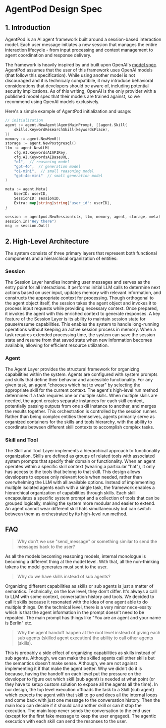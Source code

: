 # AgentPod Design Spec

## 1. Introduction

AgentPod is an AI agent framework built around a session-based interaction model. Each user message initiates a new session that manages the entire interaction lifecycle - from input processing and context management to agent coordination and response delivery.

The framework is heavily inspired by and built upon OpenAI's [model spec](https://model-spec.openai.com/2025-02-12.html). AgentPod assumes that the user of this framework uses OpenAI models (that follow this specification). While using another model is not discouraged and it is technicaly compatibile, it may introduce behavioral considerations that developers should be aware of, including potential security implications. As of this writing, OpenAI is the only provider with a published model spec that their models are trained against, so we recommend using OpenAI models exclusively.

Here's a simple example of AgentPod initialization and usage:

```go
// initialization
agent := agent.NewAgent(AgentMainPrompt, []agent.Skill{
    skills.KeywordResearchSkill(keywordsPlace),
})
memory := agent.NewMem0()
storage := agent.NewPostgresql()
llm := agent.NewLLM(
    cfg.AI.KeywordsAIAPIKey, 
    cfg.AI.KeywordsAIBaseURL,
    "o1",  // reasoning model
    "gpt-4o",  // generation model
    "o1-mini",  // small reasoning model
    "gpt-4o-mini"  // small generation model
)

meta := agent.Meta{
    UserID: userID,
    SessionID: sessionID,
    Extra: map[string]string{"user_id": userID},
}

session := agentpod.NewSession(ctx, llm, memory, agent, storage, meta)
session.In("Hey there")
msg := session.Out()
```

## 2. High-Level Architecture

The system consists of three primary layers that represent both functional components and a hierarchical organization of entities:

### Session
The Session Layer handles incoming user messages and serves as the entry point for all interactions. It performs initial LLM calls to determine next actions based on user input, updates memory with relevant information, and constructs the appropriate context for processing. Though orthogonal to the agent object itself, the session takes the agent object and invokes it to process input requests while providing necessary context. Once prepared, it invokes the agent with this enriched context to generate responses. A key feature of the Session Layer is its ability to maintain session state for pause/resume capabilities. This enables the system to handle long-running operations without keeping an active session process in memory. When a task requires extended processing time, the system can save the session state and resume from that saved state when new information becomes available, allowing for efficient resource utilization.

### Agent
The Agent Layer provides the structural framework for organizing capabilities within the system. Agents are configured with system prompts and skills that define their behavior and accessible functionality. For any given task, an agent "chooses which hat to wear" by selecting the appropriate skill for the current context. The agent's high-level run method determines if a task requires one or multiple skills. When multiple skills are needed, the agent creates separate instances for each skill context, potentially passing outputs from one skill instance to another, and merges the results together. This orchestration is controlled by the session runner. Rather than being complex entities themselves, agents primarily serve as organized containers for the skills and tools hierarchy, with the ability to coordinate between different skill contexts to accomplish complex tasks.

### Skill and Tool
The Skill and Tool Layer implements a hierarchical approach to functionality organization. Skills are defined as groups of related tools with associated system prompts that specify their domain or functionality. When an agent operates within a specific skill context (wearing a particular "hat"), it only has access to the tools that belong to that skill. This design allows developers to expose only relevant tools when needed, rather than overwhelming the LLM with all available options. Instead of implementing multiple isolated agents each with a single task, the framework enables a hierarchical organization of capabilities through skills. Each skill encapsulates a specific system prompt and a collection of tools that can be grouped logically, making the system more modular and easier to extend. An agent cannot wear different skill hats simultaneously but can switch between them as orchestrated by its high-level run method.


## FAQ

> Why don't we use "send_message" or something similar to send the messages back to the user?

As all the models becoming reasoning models, internal monologue is becoming a different thing at the model level. With that, all the non-thinking tokens the model generates must sent to the user. 

> Why do we have skills instead of sub agents?

Organizing different capabilities as skills or sub agents is just a matter of semantics. Technically, on the low level, they don't differ. It's always a call to LLM with some context, conversation history and tools. We decided to call it skills because it resonated with the idea of one agent able to do multiple things. On the technical level, there is a very minor nece-essity which is that the agent information in the prompt doesn't need to be repeated. The main prompt has things like "You are an agent and your name is Berlin" etc.

> Why the agent handoff happen at the root level instead of giving each sub agents (skilled agent execution) the ability to call other agents (skills).

This is probably a side effect of organizing capabilities as skills instead of sub agents. Although, we can make the skilled agents call other skills but the semantics doesn't make sense. Although, we are not against implementing it if that make the agent better. Why we didn't do it is because, having the handoff on each level put the pressure on the developer to figure out which skill (sub agent) is needed at what point (or they have to setup custom solution to expose all the agents all the time). In our design, the top level execution offloads the task to a Skill (sub agent) which expects the agent with that skill to go and does all the internal loops and come back with just one message to the conversation history. Then the main loop can decide if it should call another skill or can it stop the execution. The main loop never sends the conversation to the end user (except for the first fake message to keep the user engaged). The agentic execution with each skill can send the resonses to the user. 

